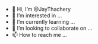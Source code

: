- 👋 Hi, I’m @JayThachery
- 👀 I’m interested in ...
- 🌱 I’m currently learning ...
- 💞️ I’m looking to collaborate on ...
- 📫 How to reach me ...

<!---
JayThachery/JayThachery is a ✨ special ✨ repository because its `README.md` (this file) appears on your GitHub profile.
You can click the Preview link to take a look at your changes.
--->
